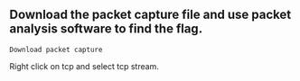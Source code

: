 ## Download the packet capture file and use packet analysis software to find the flag.

    Download packet capture

Right click on tcp and select tcp stream.
